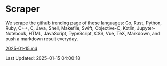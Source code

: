 # Scraper

We scrape the github trending page of these languages: Go, Rust, Python, Ruby, C++, C, Java, Shell, Makefile, Swift, Objective-C, Kotlin, Jupyter-Notebook, HTML, JavaScript, TypeScript, CSS, Vue, TeX, Markdown, and push a markdown result everyday.

[2025-01-15.md](https://github.com/yangwenmai/github-trending-backup/blob/master/2025-01-15.md)

Last Updated: 2025-01-15 04:00:18
